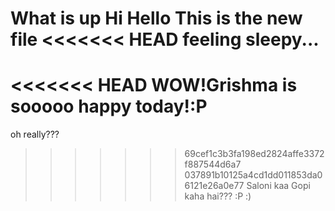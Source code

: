 What is up
Hi Hello
This is the new file
<<<<<<< HEAD
feeling sleepy...
=======
<<<<<<< HEAD
WOW!Grishma is sooooo happy today!:P
=======
oh really???

>>>>>>> 69cef1c3b3fa198ed2824affe3372f887544d6a7
>>>>>>> 037891b10125a4cd1dd011853da06121e26a0e77
 Saloni kaa Gopi kaha hai??? :P :)

